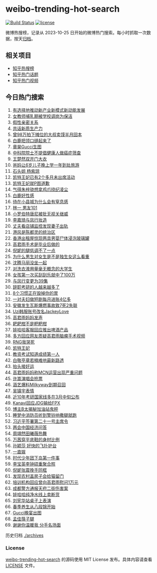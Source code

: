 # weibo-trending-hot-search

[![Build Status](https://github.com/justjavac/weibo-trending-hot-search/workflows/ci/badge.svg?branch=master)](https://github.com/justjavac/weibo-trending-hot-search/actions)
[![license](https://img.shields.io/github/license/justjavac/weibo-trending-hot-search)](https://github.com/justjavac/weibo-trending-hot-search/blob/master/LICENSE)

微博热搜榜，记录从 2023-10-25 日开始的微博热门搜索。每小时抓取一次数据，按天[归档](./archives)。

## 相关项目

- [知乎热搜榜](https://github.com/justjavac/zhihu-trending-top-search)
- [知乎热门话题](https://github.com/justjavac/zhihu-trending-hot-questions)
- [知乎热门视频](https://github.com/justjavac/zhihu-trending-hot-video)

## 今日热门搜索

<!-- BEGIN -->
<!-- 最后更新时间 Tue Mar 12 2024 03:16:56 GMT+0800 (China Standard Time) -->

1. [有选择地推动新产业新模式新动能发展](https://s.weibo.com//weibo?q=%23%E6%9C%89%E9%80%89%E6%8B%A9%E5%9C%B0%E6%8E%A8%E5%8A%A8%E6%96%B0%E4%BA%A7%E4%B8%9A%E6%96%B0%E6%A8%A1%E5%BC%8F%E6%96%B0%E5%8A%A8%E8%83%BD%E5%8F%91%E5%B1%95%23&Refer=new_time)
1. [女教师哺乳期被学校调岗为保洁](https://s.weibo.com//weibo?q=%23%E5%A5%B3%E6%95%99%E5%B8%88%E5%93%BA%E4%B9%B3%E6%9C%9F%E8%A2%AB%E5%AD%A6%E6%A0%A1%E8%B0%83%E5%B2%97%E4%B8%BA%E4%BF%9D%E6%B4%81%23&t=31&band_rank=1&Refer=top)
1. [假性亲密关系](https://s.weibo.com//weibo?q=%E5%81%87%E6%80%A7%E4%BA%B2%E5%AF%86%E5%85%B3%E7%B3%BB&t=31&band_rank=2&Refer=top)
1. [共话新质生产力](https://s.weibo.com//weibo?q=%23%E5%85%B1%E8%AF%9D%E6%96%B0%E8%B4%A8%E7%94%9F%E4%BA%A7%E5%8A%9B%23&t=31&band_rank=3&Refer=top)
1. [曾98万拍下摊位的大叔卖馍半月回本](https://s.weibo.com//weibo?q=%23%E6%9B%BE98%E4%B8%87%E6%8B%8D%E4%B8%8B%E6%91%8A%E4%BD%8D%E7%9A%84%E5%A4%A7%E5%8F%94%E5%8D%96%E9%A6%8D%E5%8D%8A%E6%9C%88%E5%9B%9E%E6%9C%AC%23&t=31&band_rank=14&Refer=top)
1. [白鹿把领口缝起来了](https://s.weibo.com//weibo?q=%23%E7%99%BD%E9%B9%BF%E6%8A%8A%E9%A2%86%E5%8F%A3%E7%BC%9D%E8%B5%B7%E6%9D%A5%E4%BA%86%23&t=31&band_rank=5&Refer=top)
1. [章昊Gucci生图](https://s.weibo.com//weibo?q=%23%E7%AB%A0%E6%98%8AGucci%E7%94%9F%E5%9B%BE%23&t=31&band_rank=22&Refer=top)
1. [中科院院士不提倡健康人做癌症筛查](https://s.weibo.com//weibo?q=%23%E4%B8%AD%E7%A7%91%E9%99%A2%E9%99%A2%E5%A3%AB%E4%B8%8D%E6%8F%90%E5%80%A1%E5%81%A5%E5%BA%B7%E4%BA%BA%E5%81%9A%E7%99%8C%E7%97%87%E7%AD%9B%E6%9F%A5%23&t=31&band_rank=4&Refer=top)
1. [王楚然双开门大衣](https://s.weibo.com//weibo?q=%23%E7%8E%8B%E6%A5%9A%E7%84%B6%E5%8F%8C%E5%BC%80%E9%97%A8%E5%A4%A7%E8%A1%A3%23&t=31&band_rank=10&Refer=top)
1. [爸妈让6岁儿子晚上学一年到处旅游](https://s.weibo.com//weibo?q=%23%E7%88%B8%E5%A6%88%E8%AE%A96%E5%B2%81%E5%84%BF%E5%AD%90%E6%99%9A%E4%B8%8A%E5%AD%A6%E4%B8%80%E5%B9%B4%E5%88%B0%E5%A4%84%E6%97%85%E6%B8%B8%23&t=31&band_rank=8&Refer=top)
1. [石头姐 杨紫琼](https://s.weibo.com//weibo?q=%E7%9F%B3%E5%A4%B4%E5%A7%90%20%E6%9D%A8%E7%B4%AB%E7%90%BC&t=31&band_rank=7&Refer=top)
1. [凯特王妃已有2个多月未出席活动](https://s.weibo.com//weibo?q=%23%E5%87%AF%E7%89%B9%E7%8E%8B%E5%A6%83%E5%B7%B2%E6%9C%892%E4%B8%AA%E5%A4%9A%E6%9C%88%E6%9C%AA%E5%87%BA%E5%B8%AD%E6%B4%BB%E5%8A%A8%23&t=31&band_rank=11&Refer=top)
1. [凯特王妃就P图道歉](https://s.weibo.com//weibo?q=%23%E5%87%AF%E7%89%B9%E7%8E%8B%E5%A6%83%E5%B0%B1P%E5%9B%BE%E9%81%93%E6%AD%89%23&t=31&band_rank=1&Refer=top)
1. [气得朱梓骁想拿鸡爪挠纪凌尘](https://s.weibo.com//weibo?q=%E6%B0%94%E5%BE%97%E6%9C%B1%E6%A2%93%E9%AA%81%E6%83%B3%E6%8B%BF%E9%B8%A1%E7%88%AA%E6%8C%A0%E7%BA%AA%E5%87%8C%E5%B0%98&t=31&band_rank=42&Refer=top)
1. [白鹿好性感](https://s.weibo.com//weibo?q=%23%E7%99%BD%E9%B9%BF%E5%A5%BD%E6%80%A7%E6%84%9F%23&t=31&band_rank=11&Refer=top)
1. [待在小县城为什么会有窒息感](https://s.weibo.com//weibo?q=%23%E5%BE%85%E5%9C%A8%E5%B0%8F%E5%8E%BF%E5%9F%8E%E4%B8%BA%E4%BB%80%E4%B9%88%E4%BC%9A%E6%9C%89%E7%AA%92%E6%81%AF%E6%84%9F%23&t=31&band_rank=15&Refer=top)
1. [林一 男友101](https://s.weibo.com//weibo?q=%E6%9E%97%E4%B8%80%20%E7%94%B7%E5%8F%8B101&t=31&band_rank=6&Refer=top)
1. [小罗伯特唐尼被批无视关继威](https://s.weibo.com//weibo?q=%E5%B0%8F%E7%BD%97%E4%BC%AF%E7%89%B9%E5%94%90%E5%B0%BC%E8%A2%AB%E6%89%B9%E6%97%A0%E8%A7%86%E5%85%B3%E7%BB%A7%E5%A8%81&t=31&band_rank=17&Refer=top)
1. [李嘉琦与凤行妆造](https://s.weibo.com//weibo?q=%23%E6%9D%8E%E5%98%89%E7%90%A6%E4%B8%8E%E5%87%A4%E8%A1%8C%E5%A6%86%E9%80%A0%23&t=31&band_rank=26&Refer=top)
1. [丈夫看店铺监控发现妻子出轨](https://s.weibo.com//weibo?q=%23%E4%B8%88%E5%A4%AB%E7%9C%8B%E5%BA%97%E9%93%BA%E7%9B%91%E6%8E%A7%E5%8F%91%E7%8E%B0%E5%A6%BB%E5%AD%90%E5%87%BA%E8%BD%A8%23&t=31&band_rank=19&Refer=top)
1. [港风是陈都灵的统治区](https://s.weibo.com//weibo?q=%23%E6%B8%AF%E9%A3%8E%E6%98%AF%E9%99%88%E9%83%BD%E7%81%B5%E7%9A%84%E7%BB%9F%E6%B2%BB%E5%8C%BA%23&t=31&band_rank=15&Refer=top)
1. [香港出租屋惊现两具男婴尸体浸泡玻璃罐](https://s.weibo.com//weibo?q=%23%E9%A6%99%E6%B8%AF%E5%87%BA%E7%A7%9F%E5%B1%8B%E6%83%8A%E7%8E%B0%E4%B8%A4%E5%85%B7%E7%94%B7%E5%A9%B4%E5%B0%B8%E4%BD%93%E6%B5%B8%E6%B3%A1%E7%8E%BB%E7%92%83%E7%BD%90%23&t=31&band_rank=21&Refer=top)
1. [高君雨手术是毕业后做的](https://s.weibo.com//weibo?q=%23%E9%AB%98%E5%90%9B%E9%9B%A8%E6%89%8B%E6%9C%AF%E6%98%AF%E6%AF%95%E4%B8%9A%E5%90%8E%E5%81%9A%E7%9A%84%23&t=31&band_rank=18&Refer=top)
1. [倪妮的腿低调不了一点](https://s.weibo.com//weibo?q=%23%E5%80%AA%E5%A6%AE%E7%9A%84%E8%85%BF%E4%BD%8E%E8%B0%83%E4%B8%8D%E4%BA%86%E4%B8%80%E7%82%B9%23&t=31&band_rank=16&Refer=top)
1. [为什么男生对女生是不是独生女这么看重](https://s.weibo.com//weibo?q=%23%E4%B8%BA%E4%BB%80%E4%B9%88%E7%94%B7%E7%94%9F%E5%AF%B9%E5%A5%B3%E7%94%9F%E6%98%AF%E4%B8%8D%E6%98%AF%E7%8B%AC%E7%94%9F%E5%A5%B3%E8%BF%99%E4%B9%88%E7%9C%8B%E9%87%8D%23&t=31&band_rank=22&Refer=top)
1. [沈腾马丽没坐一起](https://s.weibo.com//weibo?q=%23%E6%B2%88%E8%85%BE%E9%A9%AC%E4%B8%BD%E6%B2%A1%E5%9D%90%E4%B8%80%E8%B5%B7%23&t=31&band_rank=19&Refer=top)
1. [对洗衣液用量毫无概念的大学生](https://s.weibo.com//weibo?q=%23%E5%AF%B9%E6%B4%97%E8%A1%A3%E6%B6%B2%E7%94%A8%E9%87%8F%E6%AF%AB%E6%97%A0%E6%A6%82%E5%BF%B5%E7%9A%84%E5%A4%A7%E5%AD%A6%E7%94%9F%23&t=31&band_rank=24&Refer=top)
1. [女孩第一次买刮刮乐就中了100万](https://s.weibo.com//weibo?q=%23%E5%A5%B3%E5%AD%A9%E7%AC%AC%E4%B8%80%E6%AC%A1%E4%B9%B0%E5%88%AE%E5%88%AE%E4%B9%90%E5%B0%B1%E4%B8%AD%E4%BA%86100%E4%B8%87%23&t=31&band_rank=28&Refer=top)
1. [与凤行变更为39集](https://s.weibo.com//weibo?q=%23%E4%B8%8E%E5%87%A4%E8%A1%8C%E5%8F%98%E6%9B%B4%E4%B8%BA39%E9%9B%86%23&t=31&band_rank=36&Refer=top)
1. [辞职考研的人越来越多了](https://s.weibo.com//weibo?q=%23%E8%BE%9E%E8%81%8C%E8%80%83%E7%A0%94%E7%9A%84%E4%BA%BA%E8%B6%8A%E6%9D%A5%E8%B6%8A%E5%A4%9A%E4%BA%86%23&t=31&band_rank=29&Refer=top)
1. [8个习惯正在毁掉你的胃](https://s.weibo.com//weibo?q=%238%E4%B8%AA%E4%B9%A0%E6%83%AF%E6%AD%A3%E5%9C%A8%E6%AF%81%E6%8E%89%E4%BD%A0%E7%9A%84%E8%83%83%23&t=31&band_rank=27&Refer=top)
1. [一对夫妇做短剧每月进账4亿多](https://s.weibo.com//weibo?q=%23%E4%B8%80%E5%AF%B9%E5%A4%AB%E5%A6%87%E5%81%9A%E7%9F%AD%E5%89%A7%E6%AF%8F%E6%9C%88%E8%BF%9B%E8%B4%A64%E4%BA%BF%E5%A4%9A%23&t=31&band_rank=33&Refer=top)
1. [安徽发生瓦斯爆燃事故致7死2失联](https://s.weibo.com//weibo?q=%23%E5%AE%89%E5%BE%BD%E5%8F%91%E7%94%9F%E7%93%A6%E6%96%AF%E7%88%86%E7%87%83%E4%BA%8B%E6%95%85%E8%87%B47%E6%AD%BB2%E5%A4%B1%E8%81%94%23&t=31&band_rank=12&Refer=top)
1. [Uzi韩服账号改名JackeyLove](https://s.weibo.com//weibo?q=%23Uzi%E9%9F%A9%E6%9C%8D%E8%B4%A6%E5%8F%B7%E6%94%B9%E5%90%8DJackeyLove%23&t=31&band_rank=35&Refer=top)
1. [高君雨妈妈发声](https://s.weibo.com//weibo?q=%23%E9%AB%98%E5%90%9B%E9%9B%A8%E5%A6%88%E5%A6%88%E5%8F%91%E5%A3%B0%23&t=31&band_rank=20&Refer=top)
1. [耙耙柑不是粑粑柑](https://s.weibo.com//weibo?q=%23%E8%80%99%E8%80%99%E6%9F%91%E4%B8%8D%E6%98%AF%E7%B2%91%E7%B2%91%E6%9F%91%23&t=31&band_rank=23&Refer=top)
1. [娃哈哈客服回应推出啤酒产品](https://s.weibo.com//weibo?q=%23%E5%A8%83%E5%93%88%E5%93%88%E5%AE%A2%E6%9C%8D%E5%9B%9E%E5%BA%94%E6%8E%A8%E5%87%BA%E5%95%A4%E9%85%92%E4%BA%A7%E5%93%81%23&t=31&band_rank=35&Refer=top)
1. [多方回应网友质疑高君雨脑瘤手术视频](https://s.weibo.com//weibo?q=%23%E5%A4%9A%E6%96%B9%E5%9B%9E%E5%BA%94%E7%BD%91%E5%8F%8B%E8%B4%A8%E7%96%91%E9%AB%98%E5%90%9B%E9%9B%A8%E8%84%91%E7%98%A4%E6%89%8B%E6%9C%AF%E8%A7%86%E9%A2%91%23&t=31&band_rank=34&Refer=top)
1. [RNG我哭死](https://s.weibo.com//weibo?q=RNG%E6%88%91%E5%93%AD%E6%AD%BB&t=31&band_rank=42&Refer=top)
1. [凯特王妃](https://s.weibo.com//weibo?q=%E5%87%AF%E7%89%B9%E7%8E%8B%E5%A6%83&t=31&band_rank=25&Refer=top)
1. [教资考试知道成绩第一人](https://s.weibo.com//weibo?q=%E6%95%99%E8%B5%84%E8%80%83%E8%AF%95%E7%9F%A5%E9%81%93%E6%88%90%E7%BB%A9%E7%AC%AC%E4%B8%80%E4%BA%BA&t=31&band_rank=48&Refer=top)
1. [白敬亭章若楠难哄最新路透](https://s.weibo.com//weibo?q=%23%E7%99%BD%E6%95%AC%E4%BA%AD%E7%AB%A0%E8%8B%A5%E6%A5%A0%E9%9A%BE%E5%93%84%E6%9C%80%E6%96%B0%E8%B7%AF%E9%80%8F%23&t=31&band_rank=9&Refer=top)
1. [抬头接好运](https://s.weibo.com//weibo?q=%23%E6%8A%AC%E5%A4%B4%E6%8E%A5%E5%A5%BD%E8%BF%90%23&t=31&band_rank=38&Refer=top)
1. [高君雨妈妈称MCN运营出现严重问题](https://s.weibo.com//weibo?q=%23%E9%AB%98%E5%90%9B%E9%9B%A8%E5%A6%88%E5%A6%88%E7%A7%B0MCN%E8%BF%90%E8%90%A5%E5%87%BA%E7%8E%B0%E4%B8%A5%E9%87%8D%E9%97%AE%E9%A2%98%23&t=31&band_rank=45&Refer=top)
1. [许嵩演唱会抢票](https://s.weibo.com//weibo?q=%23%E8%AE%B8%E5%B5%A9%E6%BC%94%E5%94%B1%E4%BC%9A%E6%8A%A2%E7%A5%A8%23&t=31&band_rank=26&Refer=top)
1. [涵艺爆料Milkyway到期召回](https://s.weibo.com//weibo?q=%23%E6%B6%B5%E8%89%BA%E7%88%86%E6%96%99Milkyway%E5%88%B0%E6%9C%9F%E5%8F%AC%E5%9B%9E%23&t=31&band_rank=45&Refer=top)
1. [吴镇宇表情](https://s.weibo.com//weibo?q=%E5%90%B4%E9%95%87%E5%AE%87%E8%A1%A8%E6%83%85&t=31&band_rank=46&Refer=top)
1. [近10年考研国家线多在3月中旬公布](https://s.weibo.com//weibo?q=%23%E8%BF%9110%E5%B9%B4%E8%80%83%E7%A0%94%E5%9B%BD%E5%AE%B6%E7%BA%BF%E5%A4%9A%E5%9C%A83%E6%9C%88%E4%B8%AD%E6%97%AC%E5%85%AC%E5%B8%83%23&t=31&band_rank=43&Refer=top)
1. [Kanavi回应JDG输给FPX](https://s.weibo.com//weibo?q=%23Kanavi%E5%9B%9E%E5%BA%94JDG%E8%BE%93%E7%BB%99FPX%23&t=31&band_rank=48&Refer=top)
1. [博主B太揭秘加油站鬼秤](https://s.weibo.com//weibo?q=%23%E5%8D%9A%E4%B8%BBB%E5%A4%AA%E6%8F%AD%E7%A7%98%E5%8A%A0%E6%B2%B9%E7%AB%99%E9%AC%BC%E7%A7%A4%23&t=31&band_rank=30&Refer=top)
1. [睡梦中消防员听到警铃响撒腿就跑](https://s.weibo.com//weibo?q=%23%E7%9D%A1%E6%A2%A6%E4%B8%AD%E6%B6%88%E9%98%B2%E5%91%98%E5%90%AC%E5%88%B0%E8%AD%A6%E9%93%83%E5%93%8D%E6%92%92%E8%85%BF%E5%B0%B1%E8%B7%91%23&t=31&band_rank=50&Refer=top)
1. [习近平签署第二十一号主席令](https://s.weibo.com//weibo?q=%23%E4%B9%A0%E8%BF%91%E5%B9%B3%E7%AD%BE%E7%BD%B2%E7%AC%AC%E4%BA%8C%E5%8D%81%E4%B8%80%E5%8F%B7%E4%B8%BB%E5%B8%AD%E4%BB%A4%23&Refer=new_time)
1. [两会中国经济问答](https://s.weibo.com//weibo?q=%23%E4%B8%A4%E4%BC%9A%E4%B8%AD%E5%9B%BD%E7%BB%8F%E6%B5%8E%E9%97%AE%E7%AD%94%23&t=31&band_rank=3&Refer=top)
1. [周翊然田曦薇热舞](https://s.weibo.com//weibo?q=%23%E5%91%A8%E7%BF%8A%E7%84%B6%E7%94%B0%E6%9B%A6%E8%96%87%E7%83%AD%E8%88%9E%23&t=31&band_rank=31&Refer=top)
1. [万茜穿平底鞋的身材比例](https://s.weibo.com//weibo?q=%23%E4%B8%87%E8%8C%9C%E7%A9%BF%E5%B9%B3%E5%BA%95%E9%9E%8B%E7%9A%84%E8%BA%AB%E6%9D%90%E6%AF%94%E4%BE%8B%23&t=31&band_rank=44&Refer=top)
1. [孙颖莎 好快的飞扑护台](https://s.weibo.com//weibo?q=%E5%AD%99%E9%A2%96%E8%8E%8E%20%E5%A5%BD%E5%BF%AB%E7%9A%84%E9%A3%9E%E6%89%91%E6%8A%A4%E5%8F%B0&t=31&band_rank=40&Refer=top)
1. [一直娱](https://s.weibo.com//weibo?q=%E4%B8%80%E7%9B%B4%E5%A8%B1&t=31&band_rank=36&Refer=top)
1. [时代少年团下岛第一件事](https://s.weibo.com//weibo?q=%23%E6%97%B6%E4%BB%A3%E5%B0%91%E5%B9%B4%E5%9B%A2%E4%B8%8B%E5%B2%9B%E7%AC%AC%E4%B8%80%E4%BB%B6%E4%BA%8B%23&t=31&band_rank=38&Refer=top)
1. [李宝英李钟硕重聚合照](https://s.weibo.com//weibo?q=%23%E6%9D%8E%E5%AE%9D%E8%8B%B1%E6%9D%8E%E9%92%9F%E7%A1%95%E9%87%8D%E8%81%9A%E5%90%88%E7%85%A7%23&t=31&band_rank=45&Refer=top)
1. [倪妮张震挽手同框](https://s.weibo.com//weibo?q=%23%E5%80%AA%E5%A6%AE%E5%BC%A0%E9%9C%87%E6%8C%BD%E6%89%8B%E5%90%8C%E6%A1%86%23&t=31&band_rank=32&Refer=top)
1. [发现农村盖房子会给猫留门](https://s.weibo.com//weibo?q=%23%E5%8F%91%E7%8E%B0%E5%86%9C%E6%9D%91%E7%9B%96%E6%88%BF%E5%AD%90%E4%BC%9A%E7%BB%99%E7%8C%AB%E7%95%99%E9%97%A8%23&t=31&band_rank=44&Refer=top)
1. [培训机构回应曾向高君雨慰问1万元](https://s.weibo.com//weibo?q=%23%E5%9F%B9%E8%AE%AD%E6%9C%BA%E6%9E%84%E5%9B%9E%E5%BA%94%E6%9B%BE%E5%90%91%E9%AB%98%E5%90%9B%E9%9B%A8%E6%85%B0%E9%97%AE1%E4%B8%87%E5%85%83%23&t=31&band_rank=41&Refer=top)
1. [成都警方通报天府二街伤害案](https://s.weibo.com//weibo?q=%23%E6%88%90%E9%83%BD%E8%AD%A6%E6%96%B9%E9%80%9A%E6%8A%A5%E5%A4%A9%E5%BA%9C%E4%BA%8C%E8%A1%97%E4%BC%A4%E5%AE%B3%E6%A1%88%23&t=31&band_rank=13&Refer=top)
1. [娃哈哈纯净水线上卖断货](https://s.weibo.com//weibo?q=%23%E5%A8%83%E5%93%88%E5%93%88%E7%BA%AF%E5%87%80%E6%B0%B4%E7%BA%BF%E4%B8%8A%E5%8D%96%E6%96%AD%E8%B4%A7%23&t=31&band_rank=37&Refer=top)
1. [刘宪华站桌子上表演](https://s.weibo.com//weibo?q=%23%E5%88%98%E5%AE%AA%E5%8D%8E%E7%AB%99%E6%A1%8C%E5%AD%90%E4%B8%8A%E8%A1%A8%E6%BC%94%23&t=31&band_rank=39&Refer=top)
1. [春季养生从八段锦开始](https://s.weibo.com//weibo?q=%23%E6%98%A5%E5%AD%A3%E5%85%BB%E7%94%9F%E4%BB%8E%E5%85%AB%E6%AE%B5%E9%94%A6%E5%BC%80%E5%A7%8B%23&t=31&band_rank=42&Refer=top)
1. [Gucci晚宴出图](https://s.weibo.com//weibo?q=Gucci%E6%99%9A%E5%AE%B4%E5%87%BA%E5%9B%BE&t=31&band_rank=47&Refer=top)
1. [孟佳筷子腿](https://s.weibo.com//weibo?q=%E5%AD%9F%E4%BD%B3%E7%AD%B7%E5%AD%90%E8%85%BF&t=31&band_rank=49&Refer=top)
1. [谢谢你温暖我 分手名场面](https://s.weibo.com//weibo?q=%E8%B0%A2%E8%B0%A2%E4%BD%A0%E6%B8%A9%E6%9A%96%E6%88%91%20%E5%88%86%E6%89%8B%E5%90%8D%E5%9C%BA%E9%9D%A2&t=31&band_rank=50&Refer=top)

<!-- END -->

历史归档 [./archives](./archives)

### License

[weibo-trending-hot-search](https://github.com/justjavac/weibo-trending-hot-search) 的源码使用 MIT License
发布。具体内容请查看 [LICENSE](./LICENSE) 文件。
